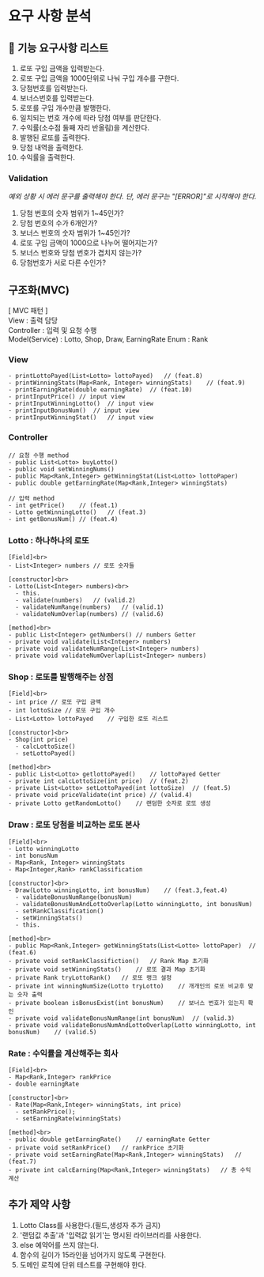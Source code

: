 # 요구 사항 분석

## 🚀 기능 요구사항 리스트
1. 로또 구입 금액을 입력받는다.
2. 로또 구입 금액을 1000단위로 나눠 구입 개수를 구한다.
3. 당첨번호를 입력받는다.
4. 보너스번호를 입력받는다.
5. 로또를 구입 개수만큼 발행한다.
6. 일치되는 번호 개수에 따라 당첨 여부를 판단한다.
7. 수익률(소수점 둘째 자리 반올림)을 계산한다.
8. 발행된 로또를 출력한다.
9. 당첨 내역을 출력한다.
10. 수익률을 출력한다.

### Validation
_예외 상황 시 에러 문구를 출력해야 한다. 단, 에러 문구는 "[ERROR]"로 시작해야 한다._
1. 당첨 번호의 숫자 범위가 1~45인가?
2. 당첨 번호의 수가 6개인가?
3. 보너스 번호의 숫자 범위가 1~45인가?
4. 로또 구입 금액이 1000으로 나누어 떨어지는가?
5. 보너스 번호와 당첨 번호가 겹치지 않는가?
6. 당첨번호가 서로 다른 수인가?

## 구조화(MVC)
[ MVC 패턴 ]<br>
View : 출력 담당<br>
Controller : 입력 및 요청 수행<br>
Model(Service) : Lotto, Shop, Draw, EarningRate
Enum : Rank

### View
```
- printLottoPayed(List<Lotto> lottoPayed)   // (feat.8)
- printWinningStats(Map<Rank, Integer> winningStats)    // (feat.9)
- printEarningRate(double earningRate)  // (feat.10)
- printInputPrice() // input view
- printInputWinningLotto()  // input view
- printInputBonusNum()  // input view
- printInputWinningStat()   // input view
```

### Controller
```
// 요청 수행 method
- public List<Lotto> buyLotto()
- public void setWinningNums()
- public Map<Rank,Integer> getWinningStat(List<Lotto> lottoPaper)
- public double getEarningRate(Map<Rank,Integer> winningStats)

// 입력 method
- int getPrice()    // (feat.1)
- Lotto getWinningLotto()   // (feat.3)
- int getBonusNum() // (feat.4)
```

### Lotto : 하나하나의 로또 
```
[Field]<br>
- List<Integer> numbers // 로또 숫자들

[constructor]<br>
- Lotto(List<Integer> numbers)<br>
  - this.
  - validate(numbers)   // (valid.2)
  - validateNumRange(numbers)   // (valid.1)
  - validateNumOverlap(numbers) // (valid.6)

[method]<br>
- public List<Integer> getNumbers() // numbers Getter
- private void validate(List<Integer> numbers)
- private void validateNumRange(List<Integer> numbers)
- private void validateNumOverlap(List<Integer> numbers)
```

### Shop : 로또를 발행해주는 상점
```
[Field]<br>
- int price // 로또 구입 금액
- int lottoSize // 로또 구입 개수
- List<Lotto> lottoPayed    // 구입한 로또 리스트

[constructor]<br>
- Shop(int price)
  - calcLottoSize()
  - setLottoPayed()

[method]<br>
- public List<Lotto> getlottoPayed()    // lottoPayed Getter
- private int calcLottoSize(int price)  // (feat.2)
- private List<Lotto> setLottoPayed(int lottoSize)  // (feat.5)
- private void priceValidate(int price) // (valid.4)
- private Lotto getRandomLotto()    // 랜덤한 숫자로 로또 생성
```

### Draw : 로또 당첨을 비교하는 로또 본사
```
[Field]<br>
- Lotto winningLotto
- int bonusNum
- Map<Rank, Integer> winningStats
- Map<Integer,Rank> rankClassification

[constructor]<br>
- Draw(Lotto winningLotto, int bonusNum)    // (feat.3,feat.4)
  - validateBonusNumRange(bonusNum)
  - validateBonusNumAndLottoOverlap(Lotto winningLotto, int bonusNum)
  - setRankClassification()
  - setWinningStats()
  - this.

[method]<br>
- public Map<Rank,Integer> getWinningStats(List<Lotto> lottoPaper)  // (feat.6)
- private void setRankClassifiction()   // Rank Map 초기화
- private void setWinningStats()    // 로또 결과 Map 초기화
- private Rank tryLottoRank()   // 로또 랭크 설정
- private int winningNumSize(Lotto tryLotto)    // 개개인의 로또 비교후 맞는 숫자 출력
- private boolean isBonusExist(int bonusNum)    // 보너스 번호가 있는지 확인
- private void validateBonusNumRange(int bonusNum)  // (valid.3)
- private void validateBonusNumAndLottoOverlap(Lotto winningLotto, int bonusNum)    // (valid.5)
```

### Rate : 수익률을 계산해주는 회사
```
[Field]<br>
- Map<Rank,Integer> rankPrice
- double earningRate

[constructor]<br>
- Rate(Map<Rank,Integer> winningStats, int price)
  - setRankPrice();
  - setEarningRate(winningStats)

[method]<br>
- public double getEarningRate()    // earningRate Getter 
- private void setRankPrice()   // rankPrice 초기화 
- private void setEarningRate(Map<Rank,Integer> winningStats)   // (feat.7)
- private int calcEarning(Map<Rank,Integer> winningStats)   // 총 수익 계산
```

## 추가 제약 사항
1. Lotto Class를 사용한다.(필드,생성자 추가 금지)
2. '랜덤값 추출'과 '입력값 읽기'는 명시된 라이브러리를 사용한다.
3. else 예약어를 쓰지 않는다.
4. 함수의 길이가 15라인을 넘어가지 않도록 구현한다.
5. 도메인 로직에 단위 테스트를 구현해야 한다.